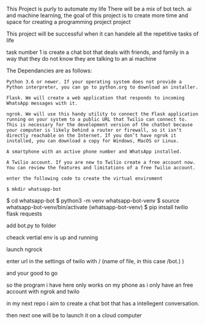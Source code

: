 This Project is purly to automate my life
There will be a mix of bot tech. ai and machine learning, 
the goal of this project is to create more time and space for creating a  programming project project

This project will be successful when it can handele all the repetitive tasks of life

task number 1  is create a chat bot that deals with friends, and family in a way that they do not know they are talking to an ai machine

The Dependancies are as follows:

    Python 3.6 or newer. If your operating system does not provide a Python interpreter, you can go to python.org to download an installer.
    
    Flask. We will create a web application that responds to incoming WhatsApp messages with it.
    
    ngrok. We will use this handy utility to connect the Flask application running on your system to a public URL that Twilio can connect to. This is necessary for the development version of the chatbot because your computer is likely behind a router or firewall, so it isn’t directly reachable on the Internet. If you don’t have ngrok it installed, you can download a copy for Windows, MacOS or Linux.
    
    A smartphone with an active phone number and WhatsApp installed.
    
    A Twilio account. If you are new to Twilio create a free account now. You can review the features and limitations of a free Twilio account.
    
    enter the following code to create the virtual enviroment
    
    $ mkdir whatsapp-bot
$ cd whatsapp-bot
$ python3 -m venv whatsapp-bot-venv
$ source whatsapp-bot-venv/bin/activate
(whatsapp-bot-venv) $ pip install twilio flask requests


add bot.py to folder

cheack vertial env is up and running 

launch ngrock

enter url in the settings of twilo with / (name of file, in this case /bot.)
)

and your good to go





so the program i have here only works on my phone as i only have an free account with ngrok and twilo

in my next repo i aim to create a chat bot that has a intellegent conversation.

then next one will be to launch it on a cloud computer 

